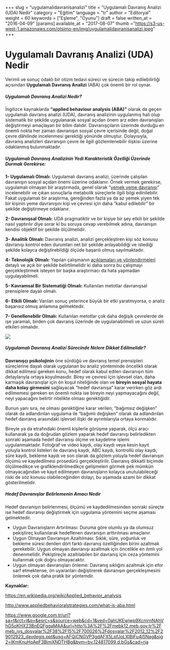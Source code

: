 +++
slug = "uygulamalidavranisanalizi"
title = "Uygulamalı Davranış Analizi (UDA) Nedir"
category = "Eğitim"
language = "tr"
author = "Editoryal"
weight = 60
keywords = ["Eşleme", "Oyunu"]
draft = false
written_at = "2016-04-09"
[params]
available_at = "2017-08-07"
thumb ="https://s3-us-west-1.amazonaws.com/otsimo-en/img/uygulamalidavranisanalizi.jpeg"
+++

# Uygulamalı Davranış Analizi (UDA) Nedir

Verimli ve sonuç odaklı bir otizm tedavi süreci ve sürecin takip edilebilirliği açısından **Uygulamalı Davranış Analizi** (ABA) çok önemli bir rol oynar.

##### Uygulamalı Davranış Analizi Nedir?

İngilizce kaynaklarda **“applied behaviour analysis (ABA)”** olarak da geçen uygulamalı davranış analizi (UDA), davranış analizinin uygulanmış hali olup sistematik bir şekilde uygulanarak sosyal açıdan önem arz eden davranışları değiştirmeyi amaçlayan bir bilim dalıdır. Davranışçıların üzerinde durduğu en önemli nokta her zaman davranışın sosyal çevre içerisinde değil, doğal çevre dâhilinde incelenmesi gerektiği yönünde olmuştur. Dolayısıyla, davranış analizleri davranışın çevre ile ilgili gözlemlenebilir ilişkisi üzerine odaklanmış bulunmaktadır.


##### Uygulamalı Davranış Analizinin Yedi Karakteristik Özelliği Üzerinde Durmak Gerekirse:

**1- Uygulamalı Olmalı:** Uygulamalı davranış analizi, üzerinde çalışılan davranışın sosyal açıdan önemi üzerine odaklanır. Örnek vermek gerekirse, uygulamalı olmayan bir araştırmada, genel olarak “[yemek yeme davranışı](/1774-2/)” incelenebilir ve çıkan sonuçlarla metabolik süreçlerle ilgili bilgi edinilebilir. Fakat uygulamalı bir araştırma, gereğinden fazla ya da az yemek yiyen tek bir kişinin yeme davranışını kişi ve çevresi için daha “kabul edilebilir” bir şekilde değiştirmeye odaklanır.

**2- Davranışsal Olmalı:** UDA pragmatiktir ve bir kişiye bir şey etkili bir şekilde nasıl yaptırılır diye sorar ki bu soruya cevap verebilmek adına, davranışın kendisi objektif bir şekilde ölçülmelidir.

**3- Analitik Olmalı:** Davranış analizi, analizi gerçekleştiren kişi söz konusu davranışı kontrol eden durumları net bir şekilde anlayabildiği ve istediği şekilde kolayca değiştirebildiği ölçüde başarılı olmuş sayılmaktadır.

**4- Teknolojik Olmalı:** Yapılan çalışmanın [açıklamaları ve yönlendirmeleri](/otizmde-bilimsel-dayanakli-uygulamalar/) detaylı ve açık bir şekilde belirtilmelidir ki daha sonra bu çalışmayı gerçekleştirmek isteyen bir başka araştırmacı da hata yapmadan uygulayabilmeli.

**5- Kavramsal Bir Sistematiği Olmalı:** Kullanılan metotlar davranışsal prensiplere dayalı olmalı.

**6- Etkili Olmalı:** Varılan sonuç yeterince büyük bir etki yaratmıyorsa, o analiz başarısız olmuş anlamına gelmektedir.

**7- Genellenebilir Olmalı:** Kullanılan metotlar çok daha değişik çevrelerde de işe yaramalı, birden çok davranış üzerinde de uygulanabilmeli ve uzun süreli etkileri olmalıdır.

![](https://s3-us-west-1.amazonaws.com/otsimo-en/img/blog_ici/draw_autism.jpg)

##### Uygulamalı Davranış Analizi Sürecinde Nelere Dikkat Edilmelidir?

**Davranışçı psikolojinin** öne sürdüğü ve davranış temel prensipleri süreçlerine dayalı olarak uygulanan bu analiz yönteminde öncelikli olarak dikkat edilmesi gereken konu, hedef olarak kabul edilen davranışın tüm detaylarıyla ortaya koyulmasıdır. Birey ve çevresi için işlevsel olan, daha karmaşık davranışlar için ön koşul niteliğinde olan ve **bireyin sosyal hayata daha kolay girmesini** sağlayacak “hedef davranışa” karar verirken göz ardı edilmemesi gereken en önemli nokta ise bireyin neyi yapmayacağını değil, neyi yapacağını belirtir nitelikte olması gerektiğidir.

Bunun yanı sıra, ne olması gerektiğine karar verilen, “bağımsız değişken” olarak da adlandırılan uygulama ile “bağımlı değişken” olarak da adlandırılan hedef davranış arasındaki işlevsel ilişki de ayrıntılarıyla ortaya konmalıdır.

Bireyle ya da etrafındaki önemli kişilerle görüşme yaparak, ölçü aracı kullanarak ya da doğrudan gözlem yaparak hedef davranışı belirledikten sonraki aşamada hedef davranışı ölçme ve kaydetme işlemi uygulanmaktadır. Fotoğraf ve video kaydı, olay kaydı veya kesin kayıt yoluyla kontrol listeleri ile davranış kaydı, ABC kaydı, kontrollü olay kaydı, süre kaydı, bekleme kaydı ve son olarak da gözlem yoluyla hedef davranışın ölçümü ve kaydedilmesi prosedürü gerçekleştirilir. Davranış dikkatli biçimde ölçülmedikçe ve grafiklendirilmedikçe gelişmeleri görmek pek mümkün olmayacağından ve kayıt edilmeyen davranışların kolayca unutulabileceği riski de söz konusu olabileceğinden dolayı, bu aşamada azami bir dikkat gösterilmelidir.

##### Hedef Davranışlar Belirlemenin Amacı Nedir

Hedef davranışın belirlenmesi, ölçümü ve kaydedilmesinden sonraki süreçte ise hedef davranışı değiştirmek için uygulama yöntemini seçme aşaması gelmektedir.

  * Uygun Davranışların Artırılması: Duruma göre olumlu ya da olumsuz pekiştireç kullanılarak hedeflenen davranışın arttırılması amaçlanır.
  * Uygun Olmayan Davranışın Azaltılması: Sıklık, süre, yoğunluk ve bekleme süresi denilen dört farklı davranış özelliğinden birini azaltmak gerekebilir. Uygun olmayan davranışı azaltmak için öncelikle en ılımlı yol denenmelidir. Pekiştireçle azaltılabilen bir davranış için ceza yöntemini kullanmak çok doğru olmayacaktır.
  * Uygun olmayan davranışları önleme: Davranış sıklığını azaltmak için efor sarf etmektense, ön uyaranları değiştirerek davranışın gerçekleşmesini önlemek çok daha pratik bir yöntemdir.

**Kaynaklar:**

https://en.wikipedia.org/wiki/Applied_behavior_analysis

http://www.appliedbehavioralstrategies.com/what-is-aba.html

https://www.google.com.tr/url?sa=t&rct=j&q=&esrc=s&source=web&cd=1&ved=0ahUKEwjwp9XcmrnNAhVhG5oKHX23BnEQFggaMAA&url=http%3A%2F%2Fmebk12.meb.gov.tr%2Fmeb_iys_dosyalar%2F38%2F15%2F700026%2Fdosyalar%2F2012_12%2F29012923_davdegis.ppt&usg=AFQjCNGVP3gdAFX5LpfJoLXIBiFu4jSNag&sig2=lKmKnuHoAeF3BimXNDTHBg&bvm=bv.124817099,d.bGs&cad=rja

